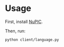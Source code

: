 Usage
========

First, install [NuPIC](https://github.com/numenta/nupic).

Then, run:

    python client/language.py
